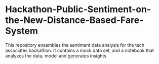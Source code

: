 # Hackathon-Public-Sentiment-on-the-New-Distance-Based-Fare-System
This repository ensembles the sentiment data analysis for the tech associates hackathon. It contains a mock data set, and a notebook that analyzes the data, model and generates insights
